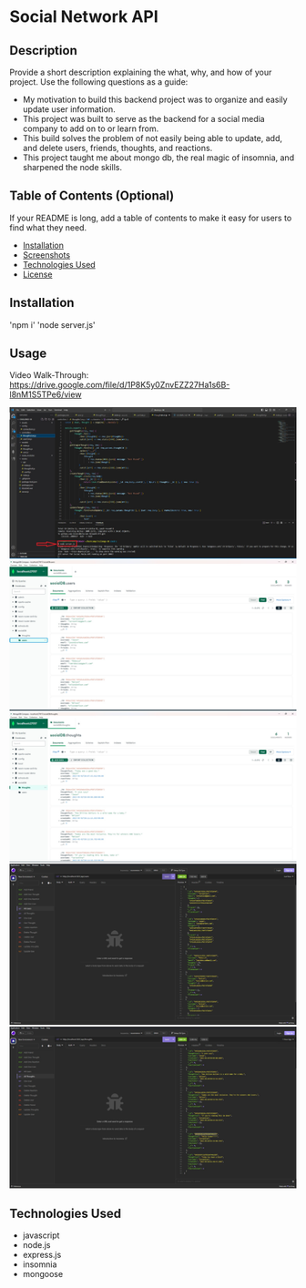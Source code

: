 # Social Network API

## Description

Provide a short description explaining the what, why, and how of your project. Use the following questions as a guide:

- My motivation to build this backend project was to organize and easily update user information.
- This project was built to serve as the backend for a social media company to add on to or learn from.
- This build solves the problem of not easily being able to update, add, and delete users, friends, thoughts, and reactions.
- This project taught me about mongo db, the real magic of insomnia, and sharpened the node skills.

## Table of Contents (Optional)

If your README is long, add a table of contents to make it easy for users to find what they need.

- [Installation](#installation)
- [Screenshots](#screenshots)
- [Technologies Used](#technologies-used)
- [License](#license)

## Installation

'npm i' 'node server.js'

## Usage

Video Walk-Through: https://drive.google.com/file/d/1P8K5y0ZnvEZZ27Ha1s6B-l8nM1S5TPe6/view 

![VSCodeScreenshot](Assets/VSCScreenshot.jpg)
![MongoUserScreenshot](Assets/MongoUserScreenshot.jpg)
![MongoThoughtsScreenshot](Assets/MongoThoughtsScreenshot.jpg)
![AllUsersScreenshot](Assets/AllUsersScreenshot.jpg)
![AllThoughtsScreenshot](Assets/AllThoughtsScreenshot.jpg)


## Technologies Used

- javascript
- node.js
- express.js
- insomnia
- mongoose

